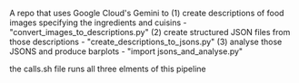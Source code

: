 A repo that uses Google Cloud's Gemini to 
(1) create descriptions of food images specifying the ingredients and cuisins - "convert_images_to_descriptions.py"
(2) create structured JSON files from those descriptions - "create_descriptions_to_jsons.py"
(3) analyse those JSONS and produce barplots - "import jsons_and_analyse.py"

the calls.sh file runs all three elments of this pipeline
